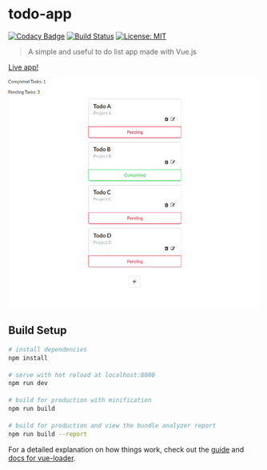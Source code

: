 # todo-app
[![Codacy Badge](https://api.codacy.com/project/badge/Grade/28fea7f8afa14188aee4715c915a9109)](https://app.codacy.com/manual/tiagopaes37/to-do-list?utm_source=github.com&utm_medium=referral&utm_content=tiagopaes/to-do-list&utm_campaign=Badge_Grade_Dashboard)
[![Build Status](https://travis-ci.org/tiagopaes/to-do-list.svg?branch=master)](https://travis-ci.org/tiagopaes/to-do-list)
[![License: MIT](https://img.shields.io/badge/License-MIT-blue.svg)](https://opensource.org/licenses/MIT)

> A simple and useful to do list app made with Vue.js

[Live app!](https://tiagopaes.github.io/to-do-list/)

![](static/screenshot.png)

## Build Setup

``` bash
# install dependencies
npm install

# serve with hot reload at localhost:8080
npm run dev

# build for production with minification
npm run build

# build for production and view the bundle analyzer report
npm run build --report
```

For a detailed explanation on how things work, check out the [guide](http://vuejs-templates.github.io/webpack/) and [docs for vue-loader](http://vuejs.github.io/vue-loader).
